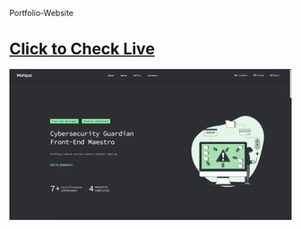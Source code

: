 Portfolio-Website

<h1><a href="https://portfolio.brianbyrkett.com/"> Click to Check Live</a></h1>
<img src="Screenshot.png">
